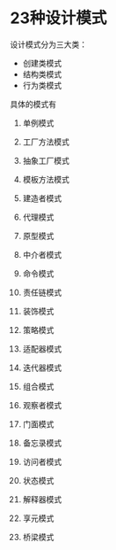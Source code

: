 # 23种设计模式

设计模式分为三大类：

* 创建类模式
* 结构类模式
* 行为类模式

具体的模式有

1. 单例模式

2. 工厂方法模式

3. 抽象工厂模式

4. 模板方法模式

5. 建造者模式

6. 代理模式

7. 原型模式

8. 中介者模式

9. 命令模式

10. 责任链模式
11. 装饰模式
12. 策略模式
13. 适配器模式
14. 迭代器模式
15. 组合模式
16. 观察者模式
17. 门面模式
18. 备忘录模式
19. 访问者模式
20. 状态模式
21. 解释器模式
22. 享元模式
23. 桥梁模式



